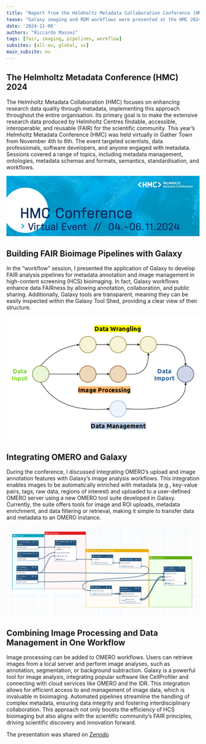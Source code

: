 ```yaml
---
title: "Report from the Helmholtz Metadata Collaboration Conference (HMC) 2024"
tease: "Galaxy imaging and RDM workflows were presented at the HMC 2024"
date: '2024-11-08'
authors: "Riccardo Massei"
tags: [fair, imaging, pipelines, workflow]
subsites: [all-eu, global, us]
main_subsite: eu
---
```


## The Helmholtz Metadata Conference (HMC) 2024

The Helmholtz Metadata Collaboration (HMC) focuses on enhancing research
data quality through metadata, implementing this approach throughout the 
entire organisation. Its primary goal is to make the extensive research 
data produced by Helmholtz Centres findable, accessible, interoperable, 
and reusable (FAIR) for the scientific community. This year’s Helmholtz 
Metadata Conference (HMC) was held virtually in Gather Town from November 
4th to 6th. The event targeted scientists, data professionals, software developers,
and anyone engaged with metadata. Sessions covered a range of topics, 
including metadata management, ontologies, metadata schemas and formats, 
semantics, standardisation, and workflows.

![HMC_logo.png](HMC_logo.png)

## Building FAIR Bioimage Pipelines with Galaxy
In the “workflow” session, I presented the application of Galaxy to develop 
FAIR analysis pipelines for metadata annotation and image management in 
high-content screening (HCS) bioimaging. In fact, Galaxy workflows enhance 
data FAIRness by allowing annotation, collaboration, and public sharing. 
Additionally, Galaxy tools are transparent, meaning they can be easily 
inspected within the Galaxy Tool Shed, providing a clear view of their 
structure.

![pipeline_ip.png](pipeline_ip.png)

## Integrating OMERO and Galaxy
During the conference, I discussed integrating OMERO’s upload and image 
annotation features with Galaxy’s image analysis workflows. 
This integration enables images to be automatically enriched with metadata 
(e.g., key-value pairs, tags, raw data, regions of interest) and uploaded 
to a user-defined OMERO server using a new OMERO tool suite developed in 
Galaxy. Currently, the suite offers tools for image and ROI uploads, 
metadata enrichment, and data filtering or retrieval, making it simple 
to transfer data and metadata to an OMERO instance.

![img.png](omero_pipeline.png)


## Combining Image Processing and Data Management in One Workflow
Image processing can be added to OMERO workflows. Users can retrieve
images from a local server and perform image analyses, such as annotation,
segmentation, or background subtraction. Galaxy is a powerful tool for 
image analysis, integrating popular software like CellProfiler and connecting 
with cloud services like OMERO and the IDR. This integration allows for 
efficient access to and management of image data, which is invaluable in 
bioimaging. Automated pipelines streamline the handling of complex metadata,
ensuring data integrity and fostering interdisciplinary collaboration. 
This approach not only boosts the efficiency of HCS bioimaging but 
also aligns with the scientific community’s FAIR principles, driving 
scientific discovery and innovation forward.


The presentation was shared on [Zenodo](https://zenodo.org/records/14044640)

